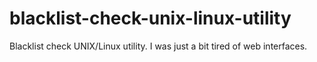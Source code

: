 # blacklist-check-unix-linux-utility
Blacklist check UNIX/Linux utility. I was just a bit tired of web interfaces.
